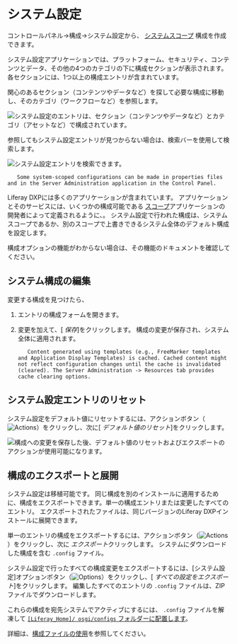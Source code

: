 # システム設定

コントロールパネル→構成→システム設定から、 [システムスコープ](./understanding-configuration-scope.md) 構成を作成できます。

システム設定アプリケーションでは、プラットフォーム、セキュリティ、コンテンツとデータ、その他の4つのカテゴリの下に構成セクションが表示されます。 各セクションには、1つ以上の構成エントリが含まれています。

関心のあるセクション（コンテンツやデータなど）を探して必要な構成に移動し、そのカテゴリ（ワークフローなど）を参照します。

![システム設定のエントリは、セクション（コンテンツやデータなど）とカテゴリ（アセットなど）で構成されています。](./system-settings/images/02.png)

参照してもシステム設定エントリが見つからない場合は、検索バーを使用して検索します。

![システム設定エントリを検索できます。](./system-settings/images/03.png)

``` note::
   Some system-scoped configurations can be made in properties files and in the Server Administration application in the Control Panel.
```

Liferay DXPには多くのアプリケーションが含まれています。 アプリケーションとそのサービスには、いくつかの構成可能である [スコープ](./understanding-configuration-scope.md)アプリケーションの開発者によって定義されるように、。 システム設定で行われた構成は、システムスコープであるか、別のスコープで上書きできるシステム全体のデフォルト構成を設定します。

構成オプションの機能がわからない場合は、その機能のドキュメントを確認してください。

## システム構成の編集

変更する構成を見つけたら、

1.  エントリの構成フォームを開きます。

2.  変更を加えて、[ *保存*]をクリックします。 構成の変更が保存され、システム全体に適用されます。

    ``` important::
       Content generated using templates (e.g., FreeMarker templates and Application Display Templates) is cached. Cached content might not reflect configuration changes until the cache is invalidated (cleared). The Server Administration -> Resources tab provides cache clearing options.
    ```

## システム設定エントリのリセット

システム設定をデフォルト値にリセットするには、アクションボタン（![Actions](../../images/icon-actions.png)）をクリックし、次に[ *デフォルト値のリセット*]をクリックします。

![構成への変更を保存した後、デフォルト値のリセットおよびエクスポートのアクションが使用可能になります。](./system-settings/images/04.png)

## 構成のエクスポートと展開

システム設定は移植可能です。 同じ構成を別のインストールに適用するために、構成をエクスポートできます。単一の構成エントリまたは変更したすべてのエントリ。 エクスポートされたファイルは、同じバージョンのLiferay DXPインストールに展開できます。

単一のエントリの構成をエクスポートするには、アクションボタン（![Actions](../../images/icon-actions.png)）をクリックし、次に *エクスポート*クリックします。 システムにダウンロードした構成を含む `.config` ファイル。

システム設定で行ったすべての構成変更をエクスポートするには、[システム設定]オプションボタン（![Options](../../images/icon-options.png)）をクリックし、[ *すべての設定をエクスポート*]をクリックします。 編集したすべてのエントリの `.config` ファイルは、ZIPファイルでダウンロードします。

これらの構成を宛先システムでアクティブにするには、 `.config` ファイルを解凍して [`[Liferay_Home]/ osgi/configs` フォルダーに配置します](../../installation-and-upgrades/reference/liferay-home.md)。

詳細は、[構成ファイルの使用](./configuration-files-and-factories/using-configuration-files.md)を参照してください。
